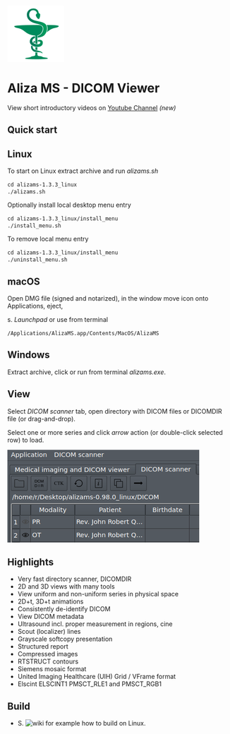![Aliza MS](package/archive/usr/share/icons/hicolor/128x128/apps/alizams.png)

Aliza MS - DICOM Viewer
=======================

View short introductory videos on [Youtube Channel](https://www.youtube.com/channel/UCPGvoSYX7PC5XCp-81Q4MAg) _(new)_

Quick start
-----------

Linux
-----

To start on Linux extract archive and run _alizams.sh_

```
cd alizams-1.3.3_linux
./alizams.sh
```

Optionally install local desktop menu entry

```
cd alizams-1.3.3_linux/install_menu
./install_menu.sh
```

To remove local menu entry

```
cd alizams-1.3.3_linux/install_menu
./uninstall_menu.sh
```

macOS
-----

Open DMG file (signed and notarized), in the window move icon onto Applications, eject,

s. _Launchpad_ or use from terminal

```
/Applications/AlizaMS.app/Contents/MacOS/AlizaMS
```

Windows
-------

Extract archive, click or run from terminal _alizams.exe_.

View
----

Select _DICOM scanner_ tab, open directory with DICOM files or DICOMDIR file (or drag-and-drop).

Select one or more series and click _arrow_ action (or double-click selected row) to load.


![Open](package/art/start0.png)


Highlights
----------

 * Very fast directory scanner, DICOMDIR
 * 2D and 3D views with many tools
 * View uniform and non-uniform series in physical space
 * 2D+t, 3D+t animations
 * Consistently de-identify DICOM
 * View DICOM metadata
 * Ultrasound incl. proper measurement in regions, cine
 * Scout (localizer) lines
 * Grayscale softcopy presentation
 * Structured report
 * Compressed images
 * RTSTRUCT contours
 * Siemens mosaic format
 * United Imaging Healthcare (UIH) Grid / VFrame format
 * Elscint ELSCINT1 PMSCT_RLE1 and PMSCT_RGB1


Build
-----

 * S. ![wiki](https://github.com/AlizaMedicalImaging/AlizaMS/wiki) for example how to build on Linux.

